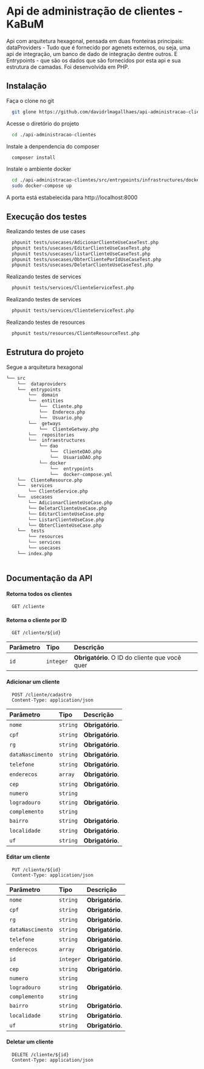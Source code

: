 
# Api de administração de clientes - KaBuM

Api com arquitetura hexagonal, pensada em duas fronteiras principais:
dataProviders - Tudo que é fornecido por agenets externos, ou seja, uma api de integração, um banco de dado de integração dentre outros. E Entrypoints - que são os dados que são fornecidos por esta api e sua estrutura de camadas. Foi desenvolvida em PHP.


## Instalação

Faça o clone no git

```bash
  git glone https://github.com/davidrlmagallhaes/api-administracao-clientes.git
```
Acesse o diretório do projeto

```bash
  cd ./api-administracao-clientes
``` 
Instale a denpendencia do composer

```bash
  composer install
```     
Instale o ambiente docker

```bash
  cd ./api-administracao-clientes/src/entrypoints/infrastructures/docker
  sudo docker-compose up
```   

A porta está estabelecida para http://localhost:8000

## Execução dos testes

Realizando testes de use cases

```bash
  phpunit tests/usecases/AdicionarClienteUseCaseTest.php
  phpunit tests/usecases/EditarClienteUseCaseTest.php
  phpunit tests/usecases/listarClienteUseCaseTest.php
  phpunit tests/usecases/ObterClientePorIdUseCaseTest.php
  phpunit tests/usecases/DeletarClienteUseCaseTest.php
```
Realizando testes de services

```bash
  phpunit tests/services/ClienteServiceTest.php
```
Realizando testes de services

```bash
  phpunit tests/services/ClienteServiceTest.php
```
Realizando testes de resources

```bash
  phpunit tests/resources/ClienteResourceTest.php
```
## Estrutura do projeto

  Segue a arquitetura hexagonal

```bash
└── src
    └──  dataproviders
	└──  entrypoints
		└──  domain
		└──  entities
			└──  Cliente.php
			└──  Endereco.php
			└──  Usuario.php
		└──  getways
			└──  ClienteGetway.php
		└──  repositories
		└──  infraestructures
			└── dao
				└──  ClienteDAO.php
				└──  UsuarioDAO.php
			└── docker
				└──  entrypoints
				└──  docker-compose.yml
	└──  ClienteResource.php
    └──  services
        └── ClienteService.php
	└──  usecases
        └── AdicionarClienteUseCase.php
		└── DeletarClienteUseCase.php
		└── EditarClienteUseCase.php
		└── ListarClienteUseCase.php
		└── ObterClienteUseCase.php
	└──  tests
		└── resources
		└── services
		└── usecases
	└── index.php
  
```



## Documentação da API

#### Retorna todos os clientes

```http
  GET /cliente
```

#### Retorna o cliente por ID


```http
  GET /cliente/${id}
```

| Parâmetro   | Tipo       | Descrição                                   |
| :---------- | :--------- | :------------------------------------------ |
| `id`      | `integer` | **Obrigatório**. O ID do cliente que você quer |

#### Adicionar um cliente

```http
  POST /cliente/cadastro
  Content-Type: application/json
```
| Parâmetro   | Tipo       | Descrição                                   |
| :---------- | :--------- | :------------------------------------------ |
| `nome`      | `string` | **Obrigatório**.|
| `cpf`      | `string` | **Obrigatório**. |
| `rg`      | `string` | **Obrigatório**.  |
| `dataNascimento`      | `string` | **Obrigatório**. |
| `telefone`      | `string` | **Obrigatório**.  |
| `enderecos`      | `array` | **Obrigatório**.  |
| `cep`      | `string` | **Obrigatório**.  |
| `numero`      | `string` |  |
| `logradouro`      | `string` | **Obrigatório**.  |
| `complemento`      | `string` |   |
| `bairro`      | `string` | **Obrigatório**.  |
| `localidade`      | `string` | **Obrigatório**.  |
| `uf`      | `string` | **Obrigatório**.  |

#### Editar um cliente

```http
  PUT /cliente/${id}
  Content-Type: application/json
```
| Parâmetro   | Tipo       | Descrição                                   |
| :---------- | :--------- | :------------------------------------------ |
| `nome`      | `string` | **Obrigatório**.|
| `cpf`      | `string` | **Obrigatório**. |
| `rg`      | `string` | **Obrigatório**.  |
| `dataNascimento`      | `string` | **Obrigatório**. |
| `telefone`      | `string` | **Obrigatório**.  |
| `enderecos`      | `array` | **Obrigatório**.  |
| `id`      | `integer` | **Obrigatório**.  |
| `cep`      | `string` | **Obrigatório**.  |
| `numero`      | `string` |  |
| `logradouro`      | `string` | **Obrigatório**.  |
| `complemento`      | `string` |   |
| `bairro`      | `string` | **Obrigatório**.  |
| `localidade`      | `string` | **Obrigatório**.  |
| `uf`      | `string` | **Obrigatório**.  |

#### Deletar um cliente

```http
  DELETE /cliente/${id}
  Content-Type: application/json
```
